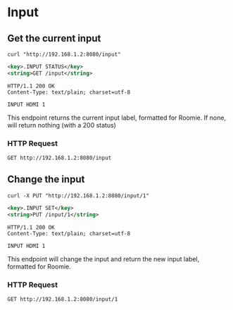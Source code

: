 # Input

## Get the current input

```shell
curl "http://192.168.1.2:8080/input"
```

```xml
<key>.INPUT STATUS</key>
<string>GET /input</string>
```

```http
HTTP/1.1 200 OK
Content-Type: text/plain; charset=utf-8

INPUT HDMI 1
```

This endpoint returns the current input label, formatted for Roomie. If none, will return nothing (with a 200 status)

### HTTP Request

`GET http://192.168.1.2:8080/input`

## Change the input

```shell
curl -X PUT "http://192.168.1.2:8080/input/1"
```

```xml
<key>.INPUT SET</key>
<string>PUT /input/1</string>
```

```http
HTTP/1.1 200 OK
Content-Type: text/plain; charset=utf-8

INPUT HDMI 1
```

This endpoint will change the input and return the new input label, formatted for Roomie.

### HTTP Request

`GET http://192.168.1.2:8080/input/1`